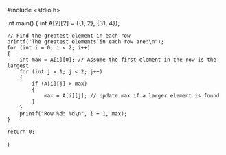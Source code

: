 #include <stdio.h>

int main()
{
    int A[2][2] = {{1, 2}, {31, 4}};

    // Find the greatest element in each row
    printf("The greatest elements in each row are:\n");
    for (int i = 0; i < 2; i++)
    {
        int max = A[i][0]; // Assume the first element in the row is the largest
        for (int j = 1; j < 2; j++)
        {
            if (A[i][j] > max)
            {
                max = A[i][j]; // Update max if a larger element is found
            }
        }
        printf("Row %d: %d\n", i + 1, max);
    }

    return 0;
}
